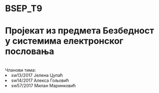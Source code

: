 # BSEP_T9

<h1>Пројекат из предмета Безбедност у системима електронског пословања</h1>
<br/>
Чланови тима:
<li>sw13/2017 Јелена Цупаћ</li>
<li>sw14/2017 Алекса Гољовић</li>
<li>sw57/2017 Милан Маринковић</li>
